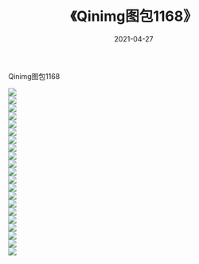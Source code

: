﻿---
layout: post
title:  《Qinimg图包1168》
date:   2021-04-27
img: http://imgx.orgx.ga/Qinimg图包/Qinimg图包1168/000.jpg
categories: [美女, 清纯, 唯美]
---

Qinimg图包1168

 ![](http://imgx.orgx.ga/Qinimg图包/Qinimg图包1168/001.jpg) <br>![](http://imgx.orgx.ga/Qinimg图包/Qinimg图包1168/002.jpg) <br>![](http://imgx.orgx.ga/Qinimg图包/Qinimg图包1168/003.jpg) <br>![](http://imgx.orgx.ga/Qinimg图包/Qinimg图包1168/004.jpg) <br>![](http://imgx.orgx.ga/Qinimg图包/Qinimg图包1168/005.jpg) <br>![](http://imgx.orgx.ga/Qinimg图包/Qinimg图包1168/006.jpg) <br>![](http://imgx.orgx.ga/Qinimg图包/Qinimg图包1168/007.jpg) <br>![](http://imgx.orgx.ga/Qinimg图包/Qinimg图包1168/008.jpg) <br>![](http://imgx.orgx.ga/Qinimg图包/Qinimg图包1168/009.jpg) <br>![](http://imgx.orgx.ga/Qinimg图包/Qinimg图包1168/010.jpg) <br>![](http://imgx.orgx.ga/Qinimg图包/Qinimg图包1168/011.jpg) <br>![](http://imgx.orgx.ga/Qinimg图包/Qinimg图包1168/012.jpg) <br>![](http://imgx.orgx.ga/Qinimg图包/Qinimg图包1168/013.jpg) <br>![](http://imgx.orgx.ga/Qinimg图包/Qinimg图包1168/014.jpg) <br>![](http://imgx.orgx.ga/Qinimg图包/Qinimg图包1168/015.jpg) <br>![](http://imgx.orgx.ga/Qinimg图包/Qinimg图包1168/016.jpg) <br>![](http://imgx.orgx.ga/Qinimg图包/Qinimg图包1168/017.jpg) <br>![](http://imgx.orgx.ga/Qinimg图包/Qinimg图包1168/018.jpg) <br>![](http://imgx.orgx.ga/Qinimg图包/Qinimg图包1168/019.jpg) <br>![](http://imgx.orgx.ga/Qinimg图包/Qinimg图包1168/020.jpg) <br>![](http://imgx.orgx.ga/Qinimg图包/Qinimg图包1168/021.jpg) <br>
